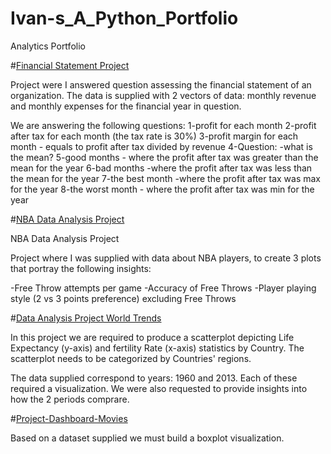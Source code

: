 # Ivan-s_A_Python_Portfolio
Analytics Portfolio

#[Financial Statement Project](https://github.com/irod1987/Financial-Statement-Project-with-Python.git)

Project were I answered question assessing the financial statement of an organization. The data is supplied with 2 vectors of data: monthly revenue and monthly expenses for the financial year in question. 

We are answering the following questions:
1-profit for each month
2-profit after tax for each month (the tax rate is 30%)
3-profit margin for each month - equals to profit after tax divided by revenue
4-Question: -what is the mean?
5-good months - where the profit after tax was greater than the mean for the year
6-bad months -where the profit after tax was less than the mean for the year
7-the best month -where the profit after tax was max for the year
8-the worst month - where the profit after tax was min for the year


#[NBA Data Analysis Project](https://github.com/irod1987/NBA-Data-Analysis-Project.git)

NBA Data Analysis Project

Project where I was supplied with data about NBA players, to create 3 plots that portray the following insights:

-Free Throw attempts per game
-Accuracy of Free Throws
-Player playing style (2 vs 3 points preference) excluding Free Throws

#[Data Analysis Project World Trends](https://github.com/irod1987/Data-Analysis-Project-World-Trends.git)

In this project we are required to produce a scatterplot depicting Life Expectancy (y-axis) and fertility Rate (x-axis) statistics by Country. 
The scatterplot needs to be categorized by Countries' regions.

The data supplied correspond to years: 1960 and 2013. Each of these required a visualization. 
We were also requested to provide insights into how the 2 periods comprare. 

#[Project-Dashboard-Movies](https://github.com/irod1987/Project-Dashboard-Movies.git)


Based on a dataset supplied we must build a boxplot visualization. 
